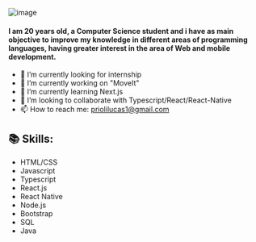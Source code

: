 ![image](https://user-images.githubusercontent.com/56166862/105250290-42267b80-5b58-11eb-8b6f-96b0ebc96395.png)

<h4>I am 20 years old, a Computer Science student and i have as main objective to improve my knowledge in
different areas of programming languages, having greater interest in the area of Web and mobile development.</h4>

- 🏢 I’m currently looking for internship
- 🔭 I’m currently working on "MoveIt"
- 🌱 I’m currently learning Next.js
- 👯 I’m looking to collaborate with Typescript/React/React-Native
- 📫 How to reach me: priolilucas1@gmail.com

<h2>📚 Skills:</h2>

- HTML/CSS
- Javascript
- Typescript
- React.js
- React Native
- Node.js
- Bootstrap
- SQL
- Java
